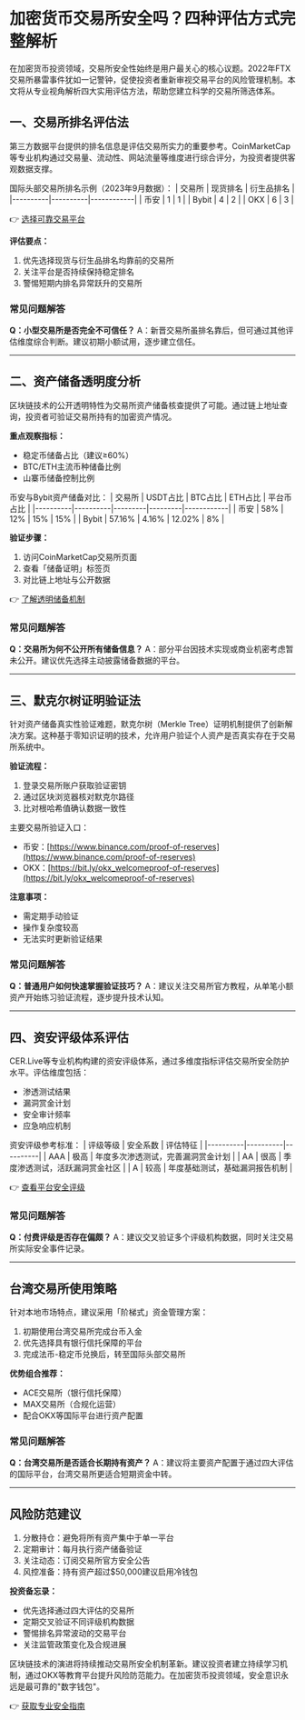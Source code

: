 # 加密货币交易所安全吗？四种评估方式完整解析

在加密货币投资领域，交易所安全性始终是用户最关心的核心议题。2022年FTX交易所暴雷事件犹如一记警钟，促使投资者重新审视交易平台的风险管理机制。本文将从专业视角解析四大实用评估方法，帮助您建立科学的交易所筛选体系。

## 一、交易所排名评估法
第三方数据平台提供的排名信息是评估交易所实力的重要参考。CoinMarketCap等专业机构通过交易量、流动性、网站流量等维度进行综合评分，为投资者提供客观数据支撑。

国际头部交易所排名示例（2023年9月数据）：
| 交易所   | 现货排名 | 衍生品排名 |
|----------|----------|------------|
| 币安     | 1        | 1          |
| Bybit    | 4        | 2          |
| OKX      | 6        | 3          |

👉 [选择可靠交易平台](https://bit.ly/okx_welcome)

**评估要点：**
1. 优先选择现货与衍生品排名均靠前的交易所
2. 关注平台是否持续保持稳定排名
3. 警惕短期内排名异常跃升的交易所

### 常见问题解答
**Q：小型交易所是否完全不可信任？**
A：新晋交易所虽排名靠后，但可通过其他评估维度综合判断。建议初期小额试用，逐步建立信任。

---

## 二、资产储备透明度分析
区块链技术的公开透明特性为交易所资产储备核查提供了可能。通过链上地址查询，投资者可验证交易所持有的加密资产情况。

**重点观察指标：**
- 稳定币储备占比（建议≥60%）
- BTC/ETH主流币种储备比例
- 山寨币储备控制比例

币安与Bybit资产储备对比：
| 交易所   | USDT占比 | BTC占比 | ETH占比 | 平台币占比 |
|----------|----------|---------|---------|------------|
| 币安     | 58%      | 12%     | 15%     | 15%        |
| Bybit    | 57.16%   | 4.16%   | 12.02%  | 8%         |

**验证步骤：**
1. 访问CoinMarketCap交易所页面
2. 查看「储备证明」标签页
3. 对比链上地址与公开数据

👉 [了解透明储备机制](https://bit.ly/okx_welcome)

### 常见问题解答
**Q：交易所为何不公开所有储备信息？**
A：部分平台因技术实现或商业机密考虑暂未公开。建议优先选择主动披露储备数据的平台。

---

## 三、默克尔树证明验证法
针对资产储备真实性验证难题，默克尔树（Merkle Tree）证明机制提供了创新解决方案。这种基于零知识证明的技术，允许用户验证个人资产是否真实存在于交易所系统中。

**验证流程：**
1. 登录交易所账户获取验证密钥
2. 通过区块浏览器核对默克尔路径
3. 比对根哈希值确认数据一致性

主要交易所验证入口：
- 币安：[https://www.binance.com/proof-of-reserves](https://www.binance.com/proof-of-reserves)
- OKX：[https://bit.ly/okx_welcomeproof-of-reserves](https://bit.ly/okx_welcomeproof-of-reserves)

**注意事项：**
- 需定期手动验证
- 操作复杂度较高
- 无法实时更新验证结果

### 常见问题解答
**Q：普通用户如何快速掌握验证技巧？**
A：建议关注交易所官方教程，从单笔小额资产开始练习验证流程，逐步提升技术认知。

---

## 四、资安评级体系评估
CER.Live等专业机构构建的资安评级体系，通过多维度指标评估交易所安全防护水平。评估维度包括：
- 渗透测试结果
- 漏洞赏金计划
- 安全审计频率
- 应急响应机制

资安评级参考标准：
| 评级等级 | 安全系数 | 评估特征 |
|----------|----------|----------|
| AAA      | 极高     | 年度多次渗透测试，完善漏洞赏金计划 |
| AA       | 很高     | 季度渗透测试，活跃漏洞赏金社区 |
| A        | 较高     | 年度基础测试，基础漏洞报告机制 |

👉 [查看平台安全评级](https://bit.ly/okx_welcome)

### 常见问题解答
**Q：付费评级是否存在偏颇？**
A：建议交叉验证多个评级机构数据，同时关注交易所实际安全事件记录。

---

## 台湾交易所使用策略
针对本地市场特点，建议采用「阶梯式」资金管理方案：
1. 初期使用台湾交易所完成台币入金
2. 优先选择具有银行信托保障的平台
3. 完成法币-稳定币兑换后，转至国际头部交易所

**优势组合推荐：**
- ACE交易所（银行信托保障）
- MAX交易所（合规化运营）
- 配合OKX等国际平台进行资产配置

### 常见问题解答
**Q：台湾交易所是否适合长期持有资产？**
A：建议将主要资产配置于通过四大评估的国际平台，台湾交易所更适合短期资金中转。

---

## 风险防范建议
1. 分散持仓：避免将所有资产集中于单一平台
2. 定期审计：每月执行资产储备验证
3. 关注动态：订阅交易所官方安全公告
4. 风控准备：持有资产超过$50,000建议启用冷钱包

**投资备忘录：**
- 优先选择通过四大评估的交易所
- 定期交叉验证不同评级机构数据
- 警惕排名异常波动的交易平台
- 关注监管政策变化及合规进展

区块链技术的演进将持续推动交易所安全机制革新。建议投资者建立持续学习机制，通过OKX等教育平台提升风险防范能力。在加密货币投资领域，安全意识永远是最可靠的"数字钱包"。

👉 [获取专业安全指南](https://bit.ly/okx_welcome)